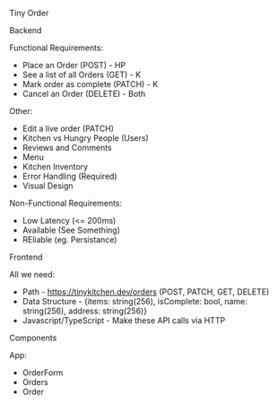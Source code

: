 Tiny Order

Backend

Functional Requirements:
- Place an Order (POST) - HP
- See a list of all Orders (GET) - K
- Mark order as complete (PATCH) - K
- Cancel an Order (DELETE) - Both

Other: 
- Edit a live order (PATCH)
- Kitchen vs Hungry People (Users)
- Reviews and Comments
- Menu
- Kitchen Inventory
- Error Handling (Required)
- Visual Design

Non-Functional Requirements: 
- Low Latency (<= 200ms)
- Available (See Something)
- REliable (eg. Persistance)


Frontend

All we need:
- Path - https://tinykitchen.dev/orders (POST, PATCH, GET, DELETE)
- Data Structure - {items: string(256), isComplete: bool, name: string(256), address: string(256)}
- Javascript/TypeScript - Make these API calls via HTTP


Components

App:
- OrderForm
- Orders
- Order